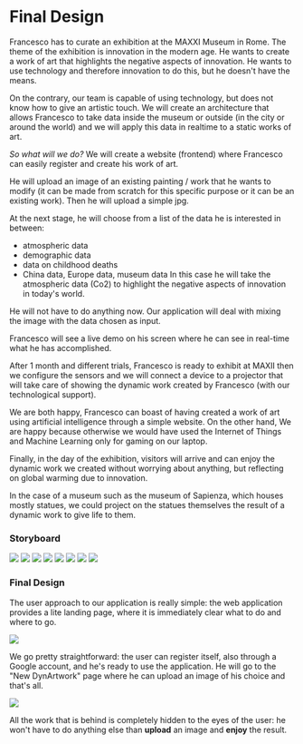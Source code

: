 # Final Design



Francesco has to curate an exhibition at the MAXXI Museum in Rome.
The theme of the exhibition is innovation in the modern age. He wants to create a work of art that highlights the negative aspects of innovation.
He wants to use technology and therefore innovation to do this, but he doesn't have the means.

On the contrary, our team is capable of using technology, but does not know how to give an artistic touch.
We will create an architecture that allows Francesco to take data inside the museum or outside (in the city or around the world) and we will apply this data in realtime to a static works of art.

*So what will we do?*
We will create a website (frontend) where Francesco can easily register and create his work of art.

He will upload an image of an existing painting / work that he wants to modify (it can be made from scratch for this specific purpose or it can be an existing work). Then he will upload a simple jpg.

At the next stage,  he will choose from a list of the data he is interested in between:

- atmospheric data
- demographic data
- data on childhood deaths
- China data, Europe data, museum data
  In this case he will take the atmospheric data (Co2) to highlight the negative aspects of innovation in today's world.

He will not have to do anything now.
Our application will deal with mixing the image with the data chosen as input.

Francesco will see a live demo on his screen where he can see in real-time what he has accomplished.

After 1 month and different trials, Francesco is ready to exhibit at MAXII then we configure the sensors and we will connect a device to a projector that will take care of showing the dynamic work created by Francesco (with our technological support).

We are both happy, Francesco can boast of having created a work of art using artificial intelligence through a simple website.
On the other hand, We are happy because otherwise we would have used the Internet of Things and Machine Learning only for gaming on our laptop.

Finally, in the day of the exhibition, visitors will arrive and can enjoy the dynamic work we created without worrying about anything,
but reflecting on global warming due to innovation.

In the case of a museum such as the museum of Sapienza, which houses mostly statues, we could project on the statues themselves the result of a dynamic work to give life to them.





### Storyboard


![](/home/tannush/Scrivania/dynARTwork/assets/Francesco_Story3.jpg)
![](/home/tannush/Scrivania/dynARTwork/assets/Francesco_Story4.jpg)
![](/home/tannush/Scrivania/dynARTwork/assets/Francesco_Story5.jpg)
![](/home/tannush/Scrivania/dynARTwork/assets/Francesco_Story6.jpg)
![](/home/tannush/Scrivania/dynARTwork/assets/Francesco_Story7.jpg)
![](/home/tannush/Scrivania/dynARTwork/assets/Francesco_Story8.jpg)
![](/home/tannush/Scrivania/dynARTwork/assets/Francesco_Story9.jpg)
![](/home/tannush/Scrivania/dynARTwork/assets/Francesco_Story10.jpg)











### Final Design



The user approach to our application is really simple: the web application provides a lite landing page, where it is immediately clear what to do and where to go. 



![](/home/tannush/Scrivania/dynARTwork/assets/landing_page.png)

We go pretty straightforward: the user can register itself, also through a Google account, and he's ready to use the application. He will go to the "New  DynArtwork" page where he can upload an image of his choice and that's all. 



![](/home/tannush/Scrivania/dynARTwork/assets/new_artwork.png)

All the work that is behind is completely hidden to the eyes of the user: he won't have to do anything else than **upload** an image and **enjoy** the result. 


